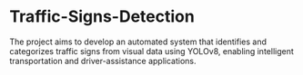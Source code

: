 # Traffic-Signs-Detection
The project aims to develop an automated system that identifies and categorizes traffic signs from visual data using YOLOv8, enabling intelligent transportation and driver-assistance applications.
